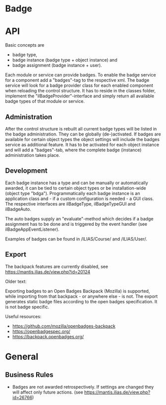 # Badge

# API

Basic concepts are 
* badge type, 
* badge instance (badge type + object instance) and 
* badge assignment (badge instance + user).

Each module or service can provide badges. To enable the badge service for a component add a "badges"-tag to the respective xml.
The badge service will look for a badge provider class for each enabled component when reloading the control structure. 
It has to reside in the classes folder, implement the "ilBadgeProvider"-interface and simply return all available badge types of that module or service.

## Administration

After the control structure is rebuilt all current badge types will be listed in the badge administration. They can be globally (de-)activated.
If badges are available for certain object types the object settings will include the badges service as additional feature. 
It has to be activated for each object instance and will add a "badges"-tab, where the complete badge (instance) administration takes place.

## Development

Each badge instance has a type and can be manually or automatically awarded, it can be tied to certain object types or be installation-wide (object type "bdga").
Programmatically each badge instance is an application class and - if a custom configuration is needed - a GUI class. 
The respective interfaces are ilBadgeType, ilBadgeTypeGUI and ilBadgeAuto.

The auto badges supply an "evaluate"-method which decides if a badge assignment has to be done and is triggered by the event handler (see ilBadgeAppEventListener).

Examples of badges can be found in /ILIAS/Course/ and /ILIAS/User/.

## Export

The backpack features are currently disabled, see
https://mantis.ilias.de/view.php?id=20124

Older text:

Exporting badges to an Open Badges Backpack (Mozilla) is supported, while importing from that backpack - or anywhere else - is not. 
The export generates static badge files according to the open badges specification. It is not badge specific.

Useful resources:
* https://github.com/mozilla/openbadges-backpack
* https://openbadgespec.org/
* https://backpack.openbadges.org/

# General

## Business Rules
* Badges are not awarded retrospectively. If settings are changed they will affect only future actions. (see https://mantis.ilias.de/view.php?id=26766)